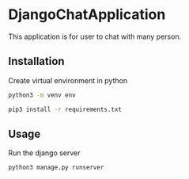 # DjangoChatApplication

This application is for user to chat with many person.

## Installation

Create virtual environment in python

```bash
python3 -m venv env

pip3 install -r requirements.txt
```

## Usage

Run the django server

```bash
python3 manage.py runserver
```
